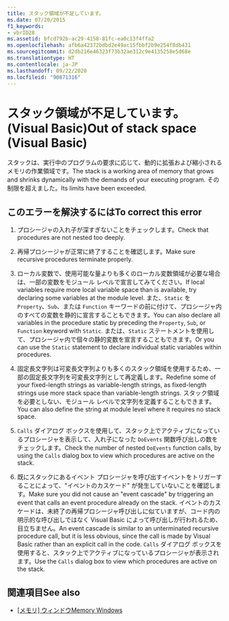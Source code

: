```yaml
---
title: スタック領域が不足しています。
ms.date: 07/20/2015
f1_keywords:
- vbrID28
ms.assetid: bfcd792b-ac29-4158-81fc-ea0c13f4ffa2
ms.openlocfilehash: afb6a42372bdbd2e49ac15fbbf2b9e254f8db431
ms.sourcegitcommit: d2db216e46323f73b32ae312c9e4135258e5d68e
ms.translationtype: HT
ms.contentlocale: ja-JP
ms.lasthandoff: 09/22/2020
ms.locfileid: "90871316"
---
```

# <a name="out-of-stack-space-visual-basic"></a><span data-ttu-id="9a827-102">スタック領域が不足しています。(Visual Basic)</span><span class="sxs-lookup"><span data-stu-id="9a827-102">Out of stack space (Visual Basic)</span></span>

<span data-ttu-id="9a827-103">スタックは、実行中のプログラムの要求に応じて、動的に拡張および縮小されるメモリの作業領域です。</span><span class="sxs-lookup"><span data-stu-id="9a827-103">The stack is a working area of memory that grows and shrinks dynamically with the demands of your executing program.</span></span> <span data-ttu-id="9a827-104">その制限を超えました。</span><span class="sxs-lookup"><span data-stu-id="9a827-104">Its limits have been exceeded.</span></span>  
  
## <a name="to-correct-this-error"></a><span data-ttu-id="9a827-105">このエラーを解決するには</span><span class="sxs-lookup"><span data-stu-id="9a827-105">To correct this error</span></span>  
  
1. <span data-ttu-id="9a827-106">プロシージャの入れ子が深すぎないことをチェックします。</span><span class="sxs-lookup"><span data-stu-id="9a827-106">Check that procedures are not nested too deeply.</span></span>  
  
2. <span data-ttu-id="9a827-107">再帰プロシージャが正常に終了することを確認します。</span><span class="sxs-lookup"><span data-stu-id="9a827-107">Make sure recursive procedures terminate properly.</span></span>  
  
3. <span data-ttu-id="9a827-108">ローカル変数で、使用可能な量よりも多くのローカル変数領域が必要な場合は、一部の変数をモジュール レベルで宣言してみてください。</span><span class="sxs-lookup"><span data-stu-id="9a827-108">If local variables require more local variable space than is available, try declaring some variables at the module level.</span></span> <span data-ttu-id="9a827-109">また、`Static` を `Property`、`Sub`、または `Function` キーワードの前に付けて、プロシージャ内のすべての変数を静的に宣言することもできます。</span><span class="sxs-lookup"><span data-stu-id="9a827-109">You can also declare all variables in the procedure static by preceding the `Property`, `Sub`, or `Function` keyword with `Static`.</span></span> <span data-ttu-id="9a827-110">または、`Static` ステートメントを使用して、プロシージャ内で個々の静的変数を宣言することもできます。</span><span class="sxs-lookup"><span data-stu-id="9a827-110">Or you can use the `Static` statement to declare individual static variables within procedures.</span></span>  
  
4. <span data-ttu-id="9a827-111">固定長文字列は可変長文字列よりも多くのスタック領域を使用するため、一部の固定長文字列を可変長文字列として再定義します。</span><span class="sxs-lookup"><span data-stu-id="9a827-111">Redefine some of your fixed-length strings as variable-length strings, as fixed-length strings use more stack space than variable-length strings.</span></span> <span data-ttu-id="9a827-112">スタック領域を必要としない、モジュール レベルで文字列を定義することもできます。</span><span class="sxs-lookup"><span data-stu-id="9a827-112">You can also define the string at module level where it requires no stack space.</span></span>  
  
5. <span data-ttu-id="9a827-113">`Calls` ダイアログ ボックスを使用して、スタック上でアクティブになっているプロシージャを表示して、入れ子になった `DoEvents` 関数呼び出しの数をチェックします。</span><span class="sxs-lookup"><span data-stu-id="9a827-113">Check the number of nested `DoEvents` function calls, by using the `Calls` dialog box to view which procedures are active on the stack.</span></span>  
  
6. <span data-ttu-id="9a827-114">既にスタックにあるイベント プロシージャを呼び出すイベントをトリガーすることによって、"イベントのカスケード" が発生していないことを確認します。</span><span class="sxs-lookup"><span data-stu-id="9a827-114">Make sure you did not cause an "event cascade" by triggering an event that calls an event procedure already on the stack.</span></span> <span data-ttu-id="9a827-115">イベントのカスケードは、未終了の再帰プロシージャ呼び出しに似ていますが、コード内の明示的な呼び出しではなく Visual Basic によって呼び出しが行われるため、目立ちません。</span><span class="sxs-lookup"><span data-stu-id="9a827-115">An event cascade is similar to an unterminated recursive procedure call, but it is less obvious, since the call is made by Visual Basic rather than an explicit call in the code.</span></span> <span data-ttu-id="9a827-116">`Calls` ダイアログ ボックスを使用すると、スタック上でアクティブになっているプロシージャが表示されます。</span><span class="sxs-lookup"><span data-stu-id="9a827-116">Use the `Calls` dialog box to view which procedures are active on the stack.</span></span>  
  
## <a name="see-also"></a><span data-ttu-id="9a827-117">関連項目</span><span class="sxs-lookup"><span data-stu-id="9a827-117">See also</span></span>

- <span data-ttu-id="9a827-118">[[メモリ] ウィンドウ](/visualstudio/debugger/memory-windows)</span><span class="sxs-lookup"><span data-stu-id="9a827-118">[Memory Windows](/visualstudio/debugger/memory-windows)</span></span>
